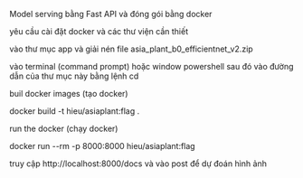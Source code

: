 Model serving bằng Fast API và đóng gói bằng docker

yêu cầu cài đặt docker và các thư viện cần thiết

vào thư mục app và giải nén file asia_plant_b0_efficientnet_v2.zip

vào terminal (command prompt) hoặc window powershell sau đó vào đường dẫn của thư mục này bằng lệnh cd

buil docker images (tạo docker)

docker build -t hieu/asiaplant:flag .


run the docker (chạy docker)

docker run --rm -p 8000:8000 hieu/asiaplant:flag


truy cập http://localhost:8000/docs và vào post để dự đoán hình ảnh
